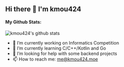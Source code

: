 ## Hi there 👋 I'm kmou424

<!--
**kmou424/kmou424** is a ✨ _special_ ✨ repository because its `README.md` (this file) appears on your GitHub profile.

Here are some ideas to get you started:

- 🔭 I’m currently working on ...
- 🌱 I’m currently learning ...
- 👯 I’m looking to collaborate on ...
- 🤔 I’m looking for help with ...
- 💬 Ask me about ...
- 📫 How to reach me: ...
- 😄 Pronouns: ...
- ⚡ Fun fact: ...
-->

#### My Github Stats:
![kmou424's github stats](https://github-readme-stats.vercel.app/api?username=kmou424&title_color=ff4081&icon_color=ff4081&count_private=true&show_icons=true)

<!--
#### Here are my programming language used mostly:
![Top Langs](https://github-readme-stats.vercel.app/api/top-langs/?username=kmou424)
-->

- 🔭 I’m currently working on Informatics Competition
- 🌱 I’m currently learning C/C++/Kotlin and Go
- 🤔 I’m looking for help with some backend projects
- 📫 How to reach me: me@kmou424.moe

